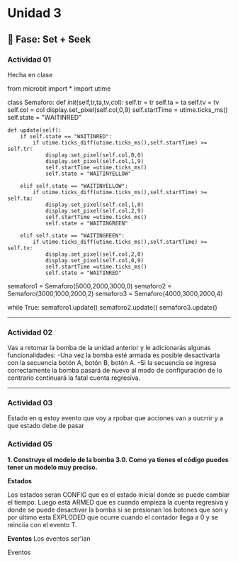 # Unidad 3

## 🔎 Fase: Set + Seek

### Actividad 01
Hecha en clase

from microbit import *
import utime

class Semaforo:
    def _init_(self,tr,ta,tv,col):
        self.tr = tr 
        self.ta = ta 
        self.tv = tv
        self.col = col 
        display.set_pixel(self.col,0,9)
        self.startTime = utime.ticks_ms()
        self.state = "WAITINRED"

        
    def update(self):
        if self.state == "WAITINRED":
            if utime.ticks_diff(utime.ticks_ms(),self.startTime) >= self.tr:
                display.set_pixel(self.col,0,0)
                display.set_pixel(self.col,1,9)
                self.startTime =utime.ticks_ms()
                self.state = "WAITINYELLOW"
            
        elif self.state == "WAITINYELLOW":
            if utime.ticks_diff(utime.ticks_ms(),self.startTime) >= self.ta:
                display.set_pixel(self.col,1,0)
                display.set_pixel(self.col,2,9)
                self.startTime =utime.ticks_ms()
                self.state = "WAITINGREEN"
                
        elif self.state == "WAITINGREEN":
            if utime.ticks_diff(utime.ticks_ms(),self.startTime) >= self.tv:
                display.set_pixel(self.col,2,0)
                display.set_pixel(self.col,0,9)
                self.startTime =utime.ticks_ms()
                self.state = "WAITINRED"
        
semaforo1 = Semaforo(5000,2000,3000,0)
semaforo2 = Semaforo(3000,1000,2000,2)
semaforo3 = Semaforo(4000,3000,2000,4)

while True:
    semaforo1.update()
    semaforo2.update()
    semaforo3.update()

---

### Actividad 02
Vas a retomar la bomba de la unidad anterior y le adicionarás algunas funcionalidades:
  -Una vez la bomba esté armada es posible desactivarla con la secuencia botón A, botón B, botón A.
  -Si la secuencia se ingresa correctamente la bomba pasará de nuevo al modo de configuración de lo contrario continuará la fatal cuenta regresiva.

---

### Actividad 03

Estado en q estoy evento que voy a rpobar que acciones van a oucrrir y a que estado debe de pasar

### Actividad 05
**1. Construye el modelo de la bomba 3.0. Como ya tienes el código puedes tener un modelo muy preciso.**

**Estados**

Los estados seran CONFIG que es el estado inicial donde se puede cambiar el tiempo. Luego está ARMED que es cuando empieza la cuenta regresiva y donde se puede desactivar la bomba si se presionan los botones que son y por último esta EXPLODED que ocurre cuando el contador llega a 0 y se reinciia con el evento T.

**Eventos**
Los eventos ser'ian

Eventos
